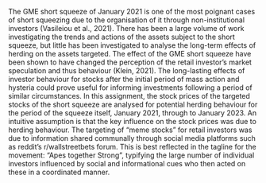 The GME short squeeze of January 2021 is one of the most poignant cases of short squeezing due to the organisation of it through non-institutional investors (Vasileiou et al., 2021). 
There has been a large volume of work investigating the trends and actions of the assets subject to the short squeeze, but little has been investigated to analyse the long-term effects of herding on the assets targeted. 
The effect of the GME short squeeze have been shown to have changed the perception of the retail investor’s market speculation and thus behaviour (Klein, 2021). The long-lasting effects of investor behaviour for stocks after the initial period of mass action and hysteria could prove useful for informing investments following a period of similar circumstances. 
In this assignment, the stock prices of the targeted stocks of the short squeeze are analysed for potential herding behaviour for the period of the squeeze itself, January 2021, through to January 2023. An intuitive assumption is that the key influence on the stock prices was due to herding behaviour. The targeting of “meme stocks” for retail investors was due to information shared communally through social media platforms such as reddit’s r/wallstreetbets forum. This is best reflected in the tagline for the movement: “Apes together Strong”, typifying the large number of individual investors influenced by social and informational cues who then acted on these in a coordinated manner.
